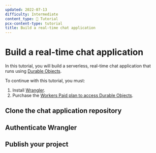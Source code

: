 ```yaml
---
updated: 2022-07-13
difficulty: Intermediate
content_type: 📝 Tutorial
pcx-content-type: tutorial
title: Build a real-time chat application
---
```


# Build a real-time chat application

In this tutorial, you will build a serverless, real-time chat application that runs using [Durable Objects](/workers/learning/using-durable-objects.md/using-durable-objects). 

To continue with this tutorial, you must:
1. Install [Wrangler](/workers/wrangler/get-started.md).
2. Purchase the [Workers Paid plan to access Durable Objects]().

## Clone the chat application repository
## Authenticate Wrangler
## Publish your project